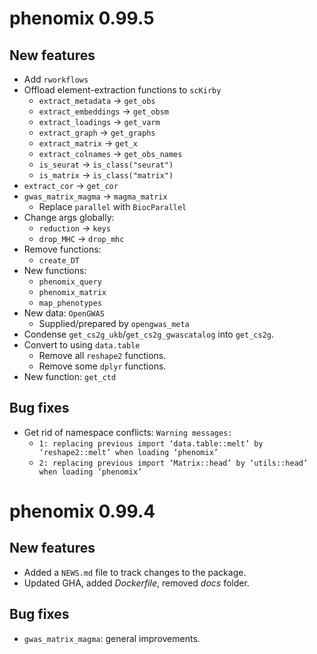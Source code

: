 # phenomix 0.99.5

## New features

* Add `rworkflows`
* Offload element-extraction functions to `scKirby`
    - `extract_metadata` -> `get_obs`
    - `extract_embeddings` -> `get_obsm`
    - `extract_loadings` -> `get_varm`
    - `extract_graph` -> `get_graphs`
    - `extract_matrix` -> `get_x`
    - `extract_colnames` -> `get_obs_names`
    - `is_seurat` -> `is_class("seurat")`
    - `is_matrix` -> `is_class("matrix")` 
* `extract_cor` -> `get_cor`
* `gwas_matrix_magma` -> `magma_matrix`
    - Replace `parallel` with `BiocParallel`
* Change args globally:
    - `reduction` -> `keys`
    - `drop_MHC` -> `drop_mhc`
* Remove functions:
    - `create_DT`
* New functions:
    - `phenomix_query`
    - `phenomix_matrix`
    - `map_phenotypes`
* New data: `OpenGWAS`
    - Supplied/prepared by `opengwas_meta`
* Condense `get_cs2g_ukb`/`get_cs2g_gwascatalog` into `get_cs2g`.
* Convert to using `data.table`
    - Remove all `reshape2` functions.
    - Remove some `dplyr` functions.
* New function: `get_ctd`
    
## Bug fixes

* Get rid of namespace conflicts: `Warning messages:`
    - `1: replacing previous import ‘data.table::melt’ by ‘reshape2::melt’ when loading ‘phenomix’`
    - `2: replacing previous import ‘Matrix::head’ by ‘utils::head’ when loading ‘phenomix’`

# phenomix 0.99.4

## New features

* Added a `NEWS.md` file to track changes to the package.
* Updated GHA, added *Dockerfile*, removed *docs* folder. 

## Bug fixes 

* `gwas_matrix_magma`: general improvements. 
